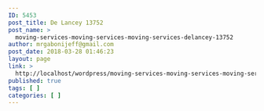 ```yaml
---
ID: 5453
post_title: De Lancey 13752
post_name: >
  moving-services-moving-services-moving-services-delancey-13752
author: mrgabonijeff@gmail.com
post_date: 2018-03-28 01:46:23
layout: page
link: >
  http://localhost/wordpress/moving-services-moving-services-moving-services-delancey-13752/
published: true
tags: [ ]
categories: [ ]
---
```

